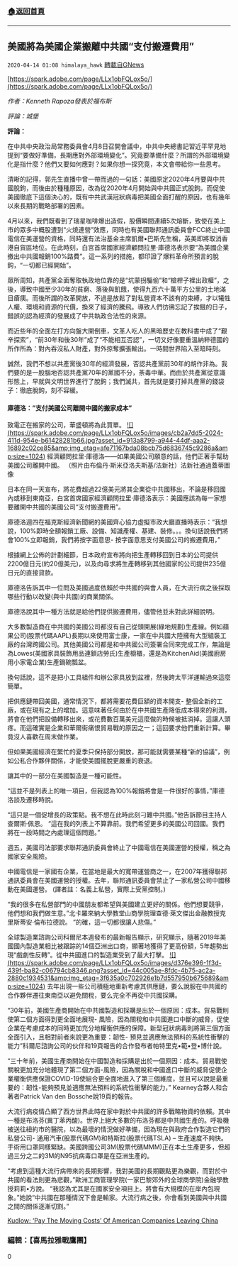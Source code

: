 ###  [:house:返回首頁](https://github.com/ourhimalayas/txt)
---

## 美國將為美國企業搬離中共國“支付搬遷費用”
`2020-04-14 01:08 himalaya_hawk` [轉載自GNews](https://gnews.org/zh-hant/172069/)

[https://spark.adobe.com/page/LLx1obFQLox5o/](https://spark.adobe.com/page/LLx1obFQLox5o/)

*作者：Kenneth Rapoza發表於福布斯*

*評論：城堡*

**評論：**

在中共中央政治局常務委員會4月8日召開會議中，中共中央總書記習近平罕見地提到“要做好準備，長期應對外部環境變化”。究竟要準備什麼？所謂的外部環境變化是指什麼？他們又要如何應對？如果你想一探究竟，本文會帶給你一些思考。

清晰的記得，郭先生直播中曾一帶而過的一句話：美國原定2020年4月要與中共國脫鉤，而後由於種種原因，改為從2020年4月開始與中共國正式脫鉤。而促使美國徹底下這個決心的，既有中共武漢冠狀病毒把美國全面打醒的原因，也有幾年以來長期的戰略部署的因素。

4月以來，我們既看到了瑞星咖啡爆出造假，股價瞬間連續5次熔斷，致使在美上市的眾多中概股遭到“火燒連營”效應，同時也有美國聯邦通訊委員會FCC終止中國電信在美運營的資格，同時還有法治基金主席凱爾•巴斯先生稱，英美即將取消香港自貿區地位。在此時刻，白宮首席國家經濟顧問拉里·庫德洛表示要“為美國企業撤出中共國報銷100%路費”。這一系列的措施，都印證了爆料革命所預言的脫鉤，“一切都已經開始”。

眾所周知，共產黨全面奪取執政地位靠的是“坑蒙拐騙偷”和“槍桿子裡出政權”，之後，導致中國至少30年的貧窮、落後與飢餓，使得九百六十萬平方公里的土地滿目瘡痍。而後所謂的改革開放，不過是放鬆了對私營資本不該有的束縛，才以犧牲人權、環境和資源的代價，換來了經濟的騰飛。導致人們彷彿忘記了挨餓的日子，錯誤的認為經濟的發展成了中共執政合法性的來源。

而近些年的全面左打方向盤大開倒車，文革人吃人的黑暗歷史在教科書中成了“艱辛探索”，“前30年和後30年”成了“不能相互否認”，一切又好像要重溫納粹德國的所作所為：對內吞沒私人財產，對外掠奪擴張輸出。一時間世界陷入至暗時刻。

誠然，我們不想以共產黨後30年的經濟發展，否認共產黨前30年的胡作非為。我們要的是一股腦地否認共產黨70年的黨國不分，荼毒中華。而由於共產黨從意識形態上，早就與文明世界進行了脫鉤；我們滅共，首先就是要打掉共產黨的錢袋子：徹底脫鉤，刻不容緩。

#### 庫德洛：”支付美國公司離開中國的搬家成本” 

致電正在搬家的公司，華盛頓將為此買單。
[!\[\](https://spark.adobe.com/page/LLx1obFQLox5o/images/cb2a7dd5-2024-411d-954e-b61428281b66.jpg?asset_id=913a8799-a944-44df-aaa2-16892c02ce85&amp;img_etag=afe71167bda08bcb75d6836745c9286a&amp;size=1024)](https://spark.adobe.com/page/LLx1obFQLox5o/images/cb2a7dd5-2024-411d-954e-b61428281b66.jpg?asset_id=913a8799-a944-44df-aaa2-16892c02ce85&amp;img_etag=afe71167bda08bcb75d6836745c9286a&amp;size=1024)
經濟顧問拉里·庫德洛——如果美國公司願意的話，他們正著手幫助美國公司離開中國。 （照片由布倫丹·斯米亞洛夫斯基/法新社）法新社通過蓋蒂圖像

日本在同一天宣布，將花費超過22億美元將其企業從中共國移出，不論是移回國內或移到東南亞，白宮首席國家經濟顧問拉里·庫德洛表示：美國應該為每一家想要離開中共國的美國公司“支付搬遷費用”。

庫德洛週四在福克斯經濟新聞網的美國齊心協力虛擬市政大廳直播時表示：“我想說，100%即時全額報銷工廠、設備、知識產權、基建、裝修。。。換句話說我們將會100%立即報銷，我們將按字面意思- 按字面意思支付美國公司的搬遷費用，”

根據網上公佈的計劃細節，日本政府宣布將向把生產轉移回到日本的公司提供2200億日元(約20億美元)，以及向尋求將生產轉移到其他國家的公司提供235億日元的直接貸款。

庫德洛告訴其中一位問及美國過度依賴於中共國的與會人員，在大流行病之後採取哪些行動以改變(與中共國)的商業關係。

庫德洛說其中一種方法就是給他們提供搬遷費用，儘管他並未對此詳細說明。

大多數製造商在中共國的美國公司都沒有自己從頭開展(綠地規劃)生產線。例如蘋果公司(股票代碼AAPL)長期以來使用富士康，一家在中共國大陸擁有大型組裝工廠的台灣跨國公司。其他美國公司都是和中共國公司簽署合同來完成工作，無論是為Lowes(美國家具裝飾用品連鎖店勞氏)生產櫥櫃，還是為KitchenAid(美國廚房用小家電企業)生產鍋碗瓢盆。

換句話說，這不是把小工具組件和辦公家具放到盆裡，然後跨太平洋運輸過來這麼簡單。

把供應鏈帶回美國，通常情況下，都將需要花費巨額的資本開支- 整個全新的工廠，或在現有之上的增加。這意味著任何由於在中共國生產降低成本得來的利潤，將會在他們把設備轉移出來，或花費數百萬美元這麼做的時候被抵消掉。這讓人頭疼。而這確實是企業和華爾街痛恨貿易戰的原因之一；這回要求他們重新計算。畢竟沒人喜歡在周末做作業。

但如果美國經濟在繁忙的夏季只保持部分開放，那可能就需要某種“新的協議”，例如公私合作夥伴關係，才能使美國擺脫更嚴重的衰退。

讓其中的一部分在美國製造是一種可能性。

“這並不是列表上的唯一項目，但我認為100%報銷將會是一件很好的事情，”庫德洛談及遷移時說。

“這只是一個促增長的政策點。我不想在此時此刻刁難中共國。”他告訴節目主持人查爾斯·佩恩。 “這在我的列表上不算靠前。我們希望更多的美國公司回國。我們將在一段時間之內處理這個問題。”

週五，美國司法部要求聯邦通訊委員會終止了中國電信在美國運營的授權，稱之為國家安全風險。

中國電信是一家國有企業，在當地是最大的寬帶運營商之一，在2007年獲得聯邦通訊委員會在美國運營的授權。去年，聯邦通訊委員會禁止了一家私營公司中國移動在美國運營。 (譯者註：名義上私營，實際上受黨控制。)

“我的很多在私營部門的中國朋友都希望與美國建立更好的關係。他們想要競爭，他們想和我們做生意。”北卡羅來納大學教堂山商學院理查德·萊文傑出金融教授克里斯蒂安·倫布拉德說。 “的確，這一切都很讓人悲傷。”

全球製造業諮詢公司科爾尼本週發布的最新報告顯示，研究顯示，隨著2019年美國國內製造業相比被跟踪的14個亞洲出口商，顯著地獲得了更高份額，5年趨勢出現“戲劇性反轉”。從中共國進口的製造業受到了最大打擊。
[!\[\](https://spark.adobe.com/page/LLx1obFQLox5o/images/d376e396-1f3d-439f-ba82-c06794cb8346.png?asset_id=44c005ae-8fdc-4b75-ac2a-2880c1934531&amp;img_etag=3f635a0c702926e1b7d557950b675689&amp;size=1024)](https://spark.adobe.com/page/LLx1obFQLox5o/images/d376e396-1f3d-439f-ba82-c06794cb8346.png?asset_id=44c005ae-8fdc-4b75-ac2a-2880c1934531&amp;img_etag=3f635a0c702926e1b7d557950b675689&amp;size=1024)
去年出現一些公司積極地重新考慮其供應鏈，要么說服在中共國的合作夥伴遷往東南亞以避免關稅，要么完全不再從中共國採購。

“30年前，美國生產商開始在中共國製造和採購是出於一個原因：成本。貿易戰則使第二個方面得到更全面地展現- 風險，因為關稅和中共國進口中斷的威脅，促使企業在考慮成本的同時更加充分地權衡供應的保障。新型冠狀病毒則將第三個方面全面引入，且相對前者來說更為重要：韌性- 預見並適應無法預料的系統性衝擊的能力”科爾尼諮詢公司的伙伴和19頁報告的合作發布者帕特里克•範•登•博什說。

“三十年前，美國生產商開始在中國製造和採購是出於一個原因：成本。貿易戰使關稅更加充分地體現了第二個方面-風險，因為關稅和中國進口中斷的威脅促使企業權衡供應保證COVID-19使組合更全面地進入了第三個維度，並且可以說是最重要的：韌性-能夠預見並適應無法預料的系統性衝擊的能力，” Kearney合夥人和合著者Patrick Van den Bossche說19頁的報告。

大流行病疫情凸顯了西方世界此時在家中對於中共國的許多戰略物資的依賴。其中一種是布洛芬(異丁苯丙酸)。世界上絕大多數的布洛芬都是中共國生產的。呼吸機被送往紐約市的醫院，以為最壞的情況做好準備，因為現在與政府合作製造它們的私營公司- 通用汽車(股票代碼GM)和特斯拉(股票代碼TSLA) – 生產速度不夠快。手術用口罩同樣緊缺。美國跨國公司3M(股票代碼MMM)正在本土生產更多，但超過三分之二的3M的N95抗病毒口罩是在亞洲生產的。

“考慮到這種大流行病帶來的長期影響，我對美國的長期觀點更為樂觀，而對於中共國的看法則更為悲觀，”歐洲工商管理學院(一家巴黎郊外的全球商學院)金融學教授莉莉•方說。 “我認為尤其是在國家安全項目上。將會有大規模的在岸內包現象。”她說“中共國在那種情況下會是輸家。大流行病之後，你會看到美國與中共國之間的關係逐漸切割。”

[Kudlow: ‘Pay The Moving Costs’ Of American Companies Leaving China](https://www.forbes.com/sites/kenrapoza/2020/04/10/kudlow-pay-the-moving-costs-of-american-companies-leaving-china/#1b5d566513c6)

###  **編輯：【喜馬拉雅戰鷹團】** 

0
